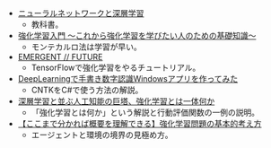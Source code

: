 ﻿- [ニューラルネットワークと深層学習](http://nnadl-ja.github.io/nnadl_site_ja/index.html)
  - 教科書。
- [強化学習入門 ～これから強化学習を学びたい人のための基礎知識～ ](http://blog.brainpad.co.jp/entry/2017/02/24/121500)
  - モンテカルロ法は学習が早い。
- [EMERGENT // FUTURE](https://medium.com/emergent-future)
  - TensorFlowで強化学習をやるチュートリアル。
- [DeepLearningで手書き数字認識Windowsアプリを作ってみた](http://blogger.chishow.com/2017/01/deeplearningwindows.html)
  - CNTKをC#で使う方法の解説。
- [深層学習と並ぶ人工知能の巨塔、強化学習とは一体何か](http://s0sem0y.hatenablog.com/entry/2017/04/27/043721)
  - 「強化学習とは何か」という解説と行動評価関数の一例の説明。
- [【ここまで分かれば概要を理解できる】強化学習問題の基本的考え方 ](http://s0sem0y.hatenablog.com/entry/2017/05/02/033033)
  - エージェントと環境の境界の見極め方。